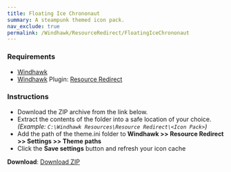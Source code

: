 ```yaml
---
title: Floating Ice Chrononaut
summary: A steampunk themed icon pack.
nav_exclude: true
permalink: /Windhawk/ResourceRedirect/FloatingIceChrononaut
---
```


<div align="center">
  <!-- <img src="https://gitlab.com/the-back-room/windhawk/resource-redirect/floating-ice-chrononaut/-/raw/main/Extras/Preview.bmp" alt="Floating Ice Chrononaut Preview" style="max-width: 100%; height: auto;"> -->
</div>

### Requirements

- [Windhawk](https://windhawk.net/)
- [Windhawk](https://windhawk.net/) Plugin: [Resource Redirect](https://windhawk.net/mods/icon-resource-redirect)

### Instructions

 - Download the ZIP archive from the link below.
 - Extract the contents of the folder into a safe location of your choice. *(Example: `C:\Windhawk Resources\Resource Redirect\<Icon Pack>`)*
 - Add the path of the theme.ini folder to **Windhawk >> Resource Redirect >> Settings >> Theme paths**
 - Click the **Save settings** button and refresh your icon cache

**Download**: [Download ZIP](https://gitlab.com/the-back-room/windhawk/resource-redirect/floating-ice-chrononaut/-/archive/main/floating-ice-chrononaut-main.zip)